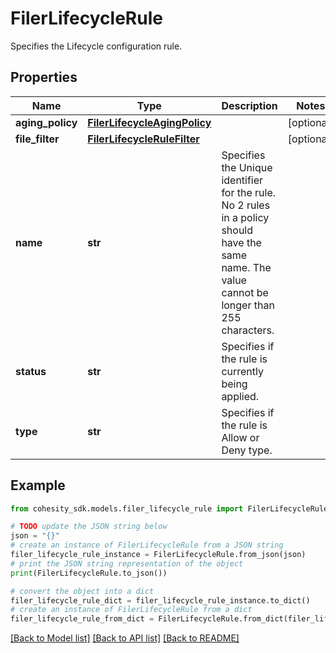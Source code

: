 # FilerLifecycleRule

Specifies the Lifecycle configuration rule.

## Properties

Name | Type | Description | Notes
------------ | ------------- | ------------- | -------------
**aging_policy** | [**FilerLifecycleAgingPolicy**](FilerLifecycleAgingPolicy.md) |  | [optional] 
**file_filter** | [**FilerLifecycleRuleFilter**](FilerLifecycleRuleFilter.md) |  | [optional] 
**name** | **str** | Specifies the Unique identifier for the rule. No 2 rules in a policy should have the same name. The value cannot be longer than 255 characters. | 
**status** | **str** | Specifies if the rule is currently being applied. | 
**type** | **str** | Specifies if the rule is Allow or Deny type. | 

## Example

```python
from cohesity_sdk.models.filer_lifecycle_rule import FilerLifecycleRule

# TODO update the JSON string below
json = "{}"
# create an instance of FilerLifecycleRule from a JSON string
filer_lifecycle_rule_instance = FilerLifecycleRule.from_json(json)
# print the JSON string representation of the object
print(FilerLifecycleRule.to_json())

# convert the object into a dict
filer_lifecycle_rule_dict = filer_lifecycle_rule_instance.to_dict()
# create an instance of FilerLifecycleRule from a dict
filer_lifecycle_rule_from_dict = FilerLifecycleRule.from_dict(filer_lifecycle_rule_dict)
```
[[Back to Model list]](../README.md#documentation-for-models) [[Back to API list]](../README.md#documentation-for-api-endpoints) [[Back to README]](../README.md)


